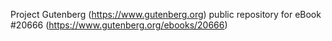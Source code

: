 Project Gutenberg (https://www.gutenberg.org) public repository for eBook #20666 (https://www.gutenberg.org/ebooks/20666)
